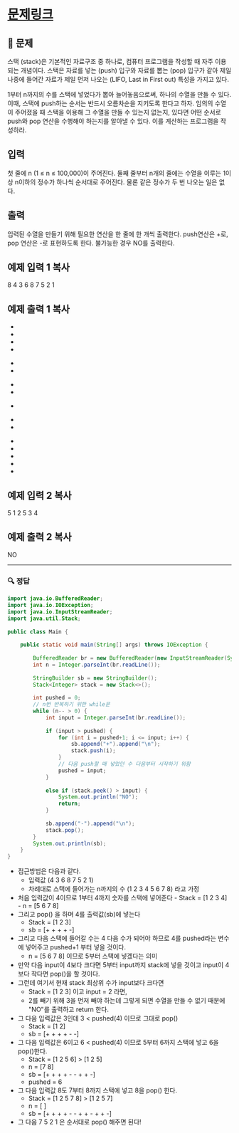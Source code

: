 # [문제링크](https://www.acmicpc.net/problem/1874)

## 📝 문제

스택 (stack)은 기본적인 자료구조 중 하나로, 컴퓨터 프로그램을 작성할 때 자주 이용되는 개념이다. 스택은 자료를 넣는 (push) 입구와 자료를 뽑는 (pop) 입구가 같아 제일 나중에 들어간 자료가 제일 먼저 나오는 (LIFO, Last in First out) 특성을 가지고 있다.

1부터 n까지의 수를 스택에 넣었다가 뽑아 늘어놓음으로써, 하나의 수열을 만들 수 있다. 이때, 스택에 push하는 순서는 반드시 오름차순을 지키도록 한다고 하자. 임의의 수열이 주어졌을 때 스택을 이용해 그 수열을 만들 수 있는지 없는지, 있다면 어떤 순서로 push와 pop 연산을 수행해야 하는지를 알아낼 수 있다. 이를 계산하는 프로그램을 작성하라.

## 입력

첫 줄에 n (1 ≤ n ≤ 100,000)이 주어진다. 둘째 줄부터 n개의 줄에는 수열을 이루는 1이상 n이하의 정수가 하나씩 순서대로 주어진다. 물론 같은 정수가 두 번 나오는 일은 없다.

## 출력

입력된 수열을 만들기 위해 필요한 연산을 한 줄에 한 개씩 출력한다. push연산은 +로, pop 연산은 -로 표현하도록 한다. 불가능한 경우 NO를 출력한다.

## 예제 입력 1 복사

8
4
3
6
8
7
5
2
1

## 예제 출력 1 복사

+
+
+
+
-
-
+
+
-
+
+
-
-
-
-
-

## 예제 입력 2 복사

5
1
2
5
3
4

## 예제 출력 2 복사

NO


---

### 🔍 정답

```java
import java.io.BufferedReader;  
import java.io.IOException;  
import java.io.InputStreamReader;  
import java.util.Stack;  
  
public class Main {  
  
    public static void main(String[] args) throws IOException {  
  
        BufferedReader br = new BufferedReader(new InputStreamReader(System.in));  
        int n = Integer.parseInt(br.readLine());  
  
        StringBuilder sb = new StringBuilder();  
        Stack<Integer> stack = new Stack<>();  
  
        int pushed = 0;
        // n번 반복하기 위한 while문  
        while (n-- > 0) {  
            int input = Integer.parseInt(br.readLine());  
  
            if (input > pushed) {  
                for (int i = pushed+1; i <= input; i++) {  
                    sb.append("+").append("\n");  
                    stack.push(i);  
                }  
                // 다음 push할 때 넣었던 수 다음부터 시작하기 위함  
                pushed = input;  
            }  
  
            else if (stack.peek() > input) {  
                System.out.println("NO");  
                return;  
            }  
  
            sb.append("-").append("\n");  
            stack.pop();  
        }  
        System.out.println(sb);  
    }  
}
```
- 접근방법은 다음과 같다.
	- 입력값 (4 3 6 8 7 5 2 1)
	- 차례대로 스택에 들어가는 n까지의 수 (1 2 3 4 5 6 7 8) 라고 가정
- 처음 입력값이 4이므로 1부터 4까지 숫자를 스택에 넣어준다
		- Stack = [1 2 3 4]
		- n = [5 6 7 8]
- 그리고 pop() 을 하며 4를 출력값(sb)에 넣는다
	- Stack = [1 2 3]
	- sb = [+ + + + -]
- 그리고 다음 스택에 들어갈 수는 4 다음 수가 되어야 하므로 4를 pushed라는 변수에 넣어주고 pushed+1 부터 넣을 것이다.
	- n = [5 6 7 8] 이므로 5부터 스택에 넣겠다는 의미
- 만약 다음 input이 4보다 크다면 5부터 input까지 stack에 넣을 것이고 input이 4보다 작다면 pop()을 할 것이다.
- 그런데 여기서 현재 stack 최상위 수가 input보다 크다면
	- Stack = [1 2 3] 이고 input = 2 라면,
	- 2를 빼기 위해 3을 먼저 빼야 하는데 그렇게 되면 수열을 만들 수 없기 때문에 "NO"를 출력하고 return 한다.
- 그 다음 입력값은 3인데 3 < pushed(4) 이므로 그대로 pop()
	- Stack = [1 2]
	- sb = [+ + + + - -]
- 그 다음 입력값은 6이고 6 < pushed(4) 이므로 5부터 6까지 스택에 넣고 6을 pop()한다.
	- Stack = [1 2 5 6] > [1 2 5]
	- n = [7 8]
	- sb = [+ + + + - - + + -]
	- pushed = 6
- 그 다음 입력값 8도 7부터 8까지 스택에 넣고 8을 pop() 한다.
	- Stack = [1 2 5 7 8] > [1 2 5 7]
	- n = [ ]
	- sb = [+ + + + - - + + - + + -]
- 그 다음 7 5 2 1 은 순서대로 pop() 해주면 된다!
